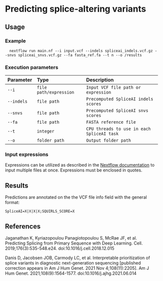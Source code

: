 # Predicting splice-altering variants

## Usage

### Example

```
  nextflow run main.nf --i input.vcf --indels spliceai_indels.vcf.gz --snvs spliceai_snvs.vcf.gz --fa fasta_ref.fa --t n --o /results
```
### Execution parameters

| Parameter   | Type       | Description                           |
| :---------- | :--------- | :---------------------------------- |
| `--i` | `file path/expression` | `Input VCF file path or expression` |
| `--indels` | `file path` | `Precomputed SpliceAI indels scores` |
| `--snvs` | `file path` | `Precomputed SpliceAI snvs scores` |
| `--fa` | `file path` | `FASTA reference file` |
| `--t` | `integer` | `CPU threads to use in each SpliceAI task` |
| `--o` | `folder path` | `Output folder path` |


### Input expressions

Expressions can be utilized as described in the [Nextflow documentation](https://www.nextflow.io/docs/latest/process.html#multiple-input-files) to input multiple files at once. Expressions must be enclosed in quotes.

## Results

Predictions are annotated on the the VCF file info field with the general format:

```
SpliceAI=X|X|X|X;SQUIRLS_SCORE=X
```

## References

Jaganathan K, Kyriazopoulou Panagiotopoulou S, McRae JF, et al. Predicting Splicing from Primary Sequence with Deep Learning. Cell. 2019;176(3):535-548.e24. doi:10.1016/j.cell.2018.12.015

Danis D, Jacobsen JOB, Carmody LC, et al. Interpretable prioritization of splice variants in diagnostic next-generation sequencing [published correction appears in Am J Hum Genet. 2021 Nov 4;108(11):2205]. Am J Hum Genet. 2021;108(9):1564-1577. doi:10.1016/j.ajhg.2021.06.014